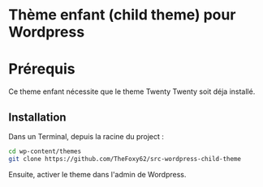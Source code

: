 # Thème enfant (child theme) pour Wordpress


# Prérequis

Ce theme enfant nécessite que le theme Twenty Twenty soit déja installé.

## Installation

Dans un Terminal, depuis la racine du project :

```bash
cd wp-content/themes
git clone https://github.com/TheFoxy62/src-wordpress-child-theme
```

Ensuite, activer le theme dans l'admin de Wordpress.